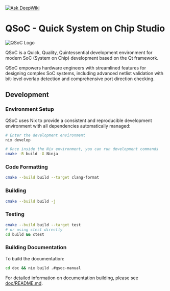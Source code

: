[![Ask DeepWiki](https://deepwiki.com/badge.svg)](https://deepwiki.com/zewei/qsoc)
# QSoC - Quick System on Chip Studio

![QSoC Logo](./doc/en/image/logo.svg)

QSoC is a Quick, Quality, Quintessential development environment for modern
SoC (System on Chip) development based on the Qt framework.

QSoC empowers hardware engineers with streamlined features for designing complex
SoC systems, including advanced netlist validation with bit-level overlap detection
and comprehensive port direction checking.

## Development

### Environment Setup

QSoC uses Nix to provide a consistent and reproducible development environment
with all dependencies automatically managed:

```bash
# Enter the development environment
nix develop

# Once inside the Nix environment, you can run development commands
cmake -B build -G Ninja
```

### Code Formatting

```bash
cmake --build build --target clang-format
```

### Building

```bash
cmake --build build -j
```

### Testing

```bash
cmake --build build --target test
# or using ctest directly
cd build && ctest
```

### Building Documentation

To build the documentation:

```bash
cd doc && nix build .#qsoc-manual
```

For detailed information on documentation building, please see [doc/README.md](doc/README.md).
